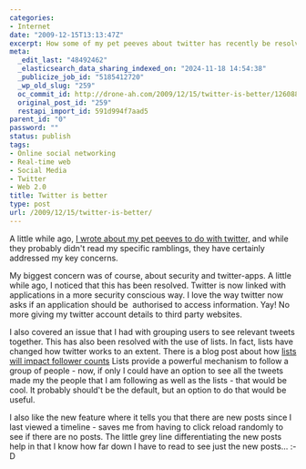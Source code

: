 ```yaml
---
categories:
- Internet
date: "2009-12-15T13:13:47Z"
excerpt: How some of my pet peeves about twitter has recently be resolved. Yay!
meta:
  _edit_last: "48492462"
  _elasticsearch_data_sharing_indexed_on: "2024-11-18 14:54:38"
  _publicize_job_id: "5185412720"
  _wp_old_slug: "259"
  oc_commit_id: http://drone-ah.com/2009/12/15/twitter-is-better/1260882840
  original_post_id: "259"
  restapi_import_id: 591d994f7aad5
parent_id: "0"
password: ""
status: publish
tags:
- Online social networking
- Real-time web
- Social Media
- Twitter
- Web 2.0
title: Twitter is better
type: post
url: /2009/12/15/twitter-is-better/
---
```


A little while ago,
[I wrote about my pet peeves to do with twitter,](/2009/03/09/making-twitter-bettermaking-twitter-better/)
and while they probably didn't read my specific ramblings, they have certainly
addressed my key concerns.

My biggest concern was of course, about security and twitter-apps. A little
while ago, I noticed that this has been resolved. Twitter is now linked with
applications in a more security conscious way. I love the way twitter now asks
if an application should be  authorised to access information. Yay! No more
giving my twitter account details to third party websites.

I also covered an issue that I had with grouping users to see relevant tweets
together. This has also been resolved with the use of lists. In fact, lists have
changed how twitter works to an extent. There is a blog post about how
[lists will impact follower counts](http://corethinking.com/2009/12/13/how-twitters-new-lists-feature-will-dramatically-impact-follower-count/ "How twitters lists feature will dramatically impact follower count")
Lists provide a powerful mechanism to follow a group of people - now, if only I
could have an option to see all the tweets made my the people that I am
following as well as the lists - that would be cool. It probably should't be the
default, but an option to do that would be useful.

I also like the new feature where it tells you that there are new posts since I
last viewed a timeline - saves me from having to click reload randomly to see if
there are no posts. The little grey line differentiating the new posts help in
that I know how far down I have to read to see just the new posts... :-D
